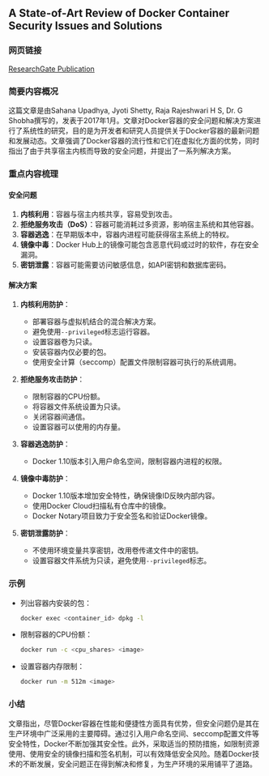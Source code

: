 ## A State-of-Art Review of Docker Container Security Issues and Solutions


### 网页链接
[ResearchGate Publication](https://www.researchgate.net/publication/315823494)

### 简要内容概况
这篇文章是由Sahana Upadhya, Jyoti Shetty, Raja Rajeshwari H S, Dr. G Shobha撰写的，发表于2017年1月。文章对Docker容器的安全问题和解决方案进行了系统性的研究，目的是为开发者和研究人员提供关于Docker容器的最新问题和发展动态。文章强调了Docker容器的流行性和它们在虚拟化方面的优势，同时指出了由于共享宿主内核而导致的安全问题，并提出了一系列解决方案。

### 重点内容梳理

#### 安全问题
1. **内核利用**：容器与宿主内核共享，容易受到攻击。
2. **拒绝服务攻击（DoS）**：容器可能消耗过多资源，影响宿主系统和其他容器。
3. **容器逃逸**：在早期版本中，容器内进程可能获得宿主系统上的特权。
4. **镜像中毒**：Docker Hub上的镜像可能包含恶意代码或过时的软件，存在安全漏洞。
5. **密钥泄露**：容器可能需要访问敏感信息，如API密钥和数据库密码。

#### 解决方案
1. **内核利用防护**：
   - 部署容器与虚拟机结合的混合解决方案。
   - 避免使用`--privileged`标志运行容器。
   - 设置容器卷为只读。
   - 安装容器内仅必要的包。
   - 使用安全计算（seccomp）配置文件限制容器可执行的系统调用。

2. **拒绝服务攻击防护**：
   - 限制容器的CPU份额。
   - 将容器文件系统设置为只读。
   - 关闭容器间通信。
   - 设置容器可以使用的内存量。

3. **容器逃逸防护**：
   - Docker 1.10版本引入用户命名空间，限制容器内进程的权限。

4. **镜像中毒防护**：
   - Docker 1.10版本增加安全特性，确保镜像ID反映内部内容。
   - 使用Docker Cloud扫描私有仓库中的镜像。
   - Docker Notary项目致力于安全签名和验证Docker镜像。

5. **密钥泄露防护**：
   - 不使用环境变量共享密钥，改用卷传递文件中的密钥。
   - 设置容器文件系统为只读，避免使用`--privileged`标志。

### 示例
- 列出容器内安装的包：
  ```bash
  docker exec <container_id> dpkg -l
  ```
- 限制容器的CPU份额：
  ```bash
  docker run -c <cpu_shares> <image>
  ```
- 设置容器内存限制：
  ```bash
  docker run -m 512m <image>
  ```

### 小结
文章指出，尽管Docker容器在性能和便捷性方面具有优势，但安全问题仍是其在生产环境中广泛采用的主要障碍。通过引入用户命名空间、seccomp配置文件等安全特性，Docker不断加强其安全性。此外，采取适当的预防措施，如限制资源使用、使用安全的镜像扫描和签名机制，可以有效降低安全风险。随着Docker技术的不断发展，安全问题正在得到解决和修复，为生产环境的采用铺平了道路。